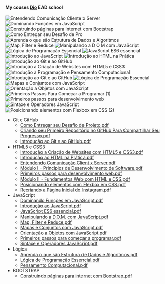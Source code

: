 #### My couses [Dio](https://web.dio.me/users/dalonalmeida?tab=achievements) EAD school

![Entendendo Comunicação Cliente x Server](https://user-images.githubusercontent.com/115429868/194911938-c632a79b-ac59-48e2-bd85-cf949571b729.png)
![Dominando Funções em JavaScript](https://user-images.githubusercontent.com/115429868/194911939-08e4a9fe-a48d-4abe-95ac-8cc9bc699072.png)
![Construindo páginas para internet com Bootstrap](https://user-images.githubusercontent.com/115429868/194911941-de8660ec-e8a9-4fb0-ac43-f8eb231b6f57.png)
![Como Entregar seu Desafio de Pro](https://user-images.githubusercontent.com/115429868/194911942-9d56a5a1-9c33-4e1a-9ff0-0d755708349b.png)
![Aprenda o que são Estrutura de Dados e Algoritmos](https://user-images.githubusercontent.com/115429868/194911943-119835cd-bd49-4af4-bc1e-2d7750ade5eb.png)
![Map, Filter e Reduce](https://user-images.githubusercontent.com/115429868/194911945-564225af-dd43-4f04-a8f7-efc42f0f5ae7.png)
![Manipulando a D O M  com JavaScript](https://user-images.githubusercontent.com/115429868/194911947-5a94b0b4-acf4-42c9-9483-ef1d6978af7d.png)
![Lógica de Programação Essencial](https://user-images.githubusercontent.com/115429868/194911949-a356645b-f567-43b5-997e-f08f3ba9abee.png)
![JavaScript ES6 essencial](https://user-images.githubusercontent.com/115429868/194911951-a76be881-90cf-4850-8554-6803c46cb543.png)
![Introdução ao JavaScript](https://user-images.githubusercontent.com/115429868/194911954-99332acb-52db-4ac4-9834-dbb3234b8067.png)
![Introdução ao HTML na Prática](https://user-images.githubusercontent.com/115429868/194911956-d276cc60-9d6a-4ac3-8475-08f490f5d7d0.png)
![Introdução ao Git e ao GitHub](https://user-images.githubusercontent.com/115429868/194911959-ebf79f33-879d-48dc-befc-752e996027f2.png)
![Introdução a Criação de Websites com HTML5 e CSS3](https://user-images.githubusercontent.com/115429868/194911960-69e4f319-ae0d-43c2-80f4-e2299a3a44d9.png)
![Introdução à Programação e Pensamento Computacional](https://user-images.githubusercontent.com/115429868/194958547-c608401c-ed21-4abb-8ee3-b5040f285116.png)
![Introdução ao Git e ao GitHub](https://user-images.githubusercontent.com/115429868/194958643-a661356d-b127-4ddb-9270-bbf2704ef6ba.png)
![Lógica de Programação Essencial](https://user-images.githubusercontent.com/115429868/194958743-6019948e-9ffe-4867-8c98-693c3f35ec71.png)
![Mapas e Conjuntos com JavaScript](https://user-images.githubusercontent.com/115429868/194958823-9eadd654-09fb-439d-b3ad-365919e53531.png)
![Orientação a Objetos com JavaScript](https://user-images.githubusercontent.com/115429868/194958931-f3c0d169-b000-4c3a-a56b-b6a6f9d40ea7.png)
![Primeiros Passos Para Começar a Programar (1)](https://user-images.githubusercontent.com/115429868/194959538-fd2c3399-f7b6-4009-a464-cd3960870e8e.png)
![Primeiros passos para desenvolvimento web](https://user-images.githubusercontent.com/115429868/194959591-cdb3b0ec-2c2b-41d0-b7e1-ae9e8ca2ca0a.png)
![Sintaxe e Operadores JavaScript](https://user-images.githubusercontent.com/115429868/194959789-1dd70f73-ae9a-4fe0-b3e2-890f0fba4e3b.png)
![Posicionando elementos com Flexbox em CSS (2)](https://user-images.githubusercontent.com/115429868/194960254-9e0be139-fbe9-441e-b96a-025332e70ad5.png)

- Git e GitHub
  - [Como Entregar seu Desafio de Projeto.pdf](https://github.com/dalondev/my_studies/files/9749575/Como.Entregar.seu.Desafio.de.Projeto.pdf)
  - [Criando seu Primeiro Repositório no GitHub Para Compartilhar Seu Progresso.pdf](https://github.com/dalondev/my_studies/files/9749576/Criando.seu.Primeiro.Repositorio.no.GitHub.Para.Compartilhar.Seu.Progresso.pdf)
  - [Introdução ao Git e ao GitHub.pdf](https://github.com/dalondev/my_studies/files/9749577/Introducao.ao.Git.e.ao.GitHub.pdf)
- HTML5 e CSS3
  - [Introdução a Criação de Websites com HTML5 e CSS3.pdf](https://github.com/dalondev/my_studies/files/9749578/Introducao.a.Criacao.de.Websites.com.HTML5.e.CSS3.pdf)
  - [Introdução ao HTML na Prática.pdf](https://github.com/dalondev/my_studies/files/9749579/Introducao.ao.HTML.na.Pratica.pdf)
  - [Entendendo Comunicação Client x Server.pdf](https://github.com/dalondev/my_studies/files/9749595/Entendendo.Comunicacao.Client.x.Server.pdf)
  - [Módulo I - Princípios de Desenvolvimento de Software.pdf](https://github.com/dalondev/my_studies/files/9749580/Modulo.I.-.Principios.de.Desenvolvimento.de.Software.pdf)
  - [Primeiros passos para desenvolvimento web.pdf](https://github.com/dalondev/my_studies/files/9749598/Primeiros.passos.para.desenvolvimento.web.pdf)
  - [Módulo II - Fundamentos Web com HTML e CSS.pdf](https://github.com/dalondev/my_studies/files/9749581/Modulo.II.-.Fundamentos.Web.com.HTML.e.CSS.pdf)
  - [Posicionando elementos com Flexbox em CSS.pdf](https://github.com/dalondev/my_studies/files/9749582/Posicionando.elementos.com.Flexbox.em.CSS.pdf)
  - [Recriando a Página Inicial do Instagram.pdf](https://github.com/dalondev/my_studies/files/9749583/Recriando.a.Pagina.Inicial.do.Instagram.pdf)
- JavaScript
  - [Dominando Funções em JavaScript.pdf](https://github.com/dalondev/my_studies/files/9749584/Dominando.Funcoes.em.JavaScript.pdf)
  - [Introdução ao JavaScript.pdf](https://github.com/dalondev/my_studies/files/9749585/Introducao.ao.JavaScript.pdf)
  - [JavaScript ES6 essencial.pdf](https://github.com/dalondev/my_studies/files/9749586/JavaScript.ES6.essencial.pdf)
  - [Manipulando a D.O.M. com JavaScript.pdf](https://github.com/dalondev/my_studies/files/9749587/Manipulando.a.D.O.M.com.JavaScript.pdf)
  - [Map, Filter e Reduce.pdf](https://github.com/dalondev/my_studies/files/9749588/Map.Filter.e.Reduce.pdf)
  - [Mapas e Conjuntos com JavaScript.pdf](https://github.com/dalondev/my_studies/files/9749589/Mapas.e.Conjuntos.com.JavaScript.pdf)
  - [Orientação a Objetos com JavaScript.pdf](https://github.com/dalondev/my_studies/files/9749590/Orientacao.a.Objetos.com.JavaScript.pdf)
  - [Primeiros passos para começar a programar.pdf](https://github.com/dalondev/my_studies/files/9749591/Primeiros.passos.para.comecar.a.programar.pdf)
  - [Sintaxe e Operadores JavaScript.pdf](https://github.com/dalondev/my_studies/files/9749592/Sintaxe.e.Operadores.JavaScript.pdf)
- Lógica
  - [Aprenda o que são Estrutura de Dados e Algoritmos.pdf](https://github.com/dalondev/my_studies/files/9749594/Aprenda.o.que.sao.Estrutura.de.Dados.e.Algoritmos.pdf)
  - [Lógica de Programação Essencial.pdf](https://github.com/dalondev/my_studies/files/9749596/Logica.de.Programacao.Essencial.pdf)
  - [Pensamento Computacional.pdf](https://github.com/dalondev/my_studies/files/9749597/Pensamento.Computacional.pdf)
- BOOTSTRAP
  - [Construindo páginas para internet com Bootstrap.pdf](https://github.com/dalondev/my_studies/files/9749573/Construindo.paginas.para.internet.com.Bootstrap.pdf)

